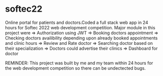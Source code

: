 # softec22
Online portal for patients and doctors.Coded a full stack web app in 24 hours for Softec 2022 web development competition.
Major module in this project were 
=> Authorization using JWT
=> Booking doctors appointment 
=> Checking doctors availibility depending upon already booked appointments and clinic hours 
=> Review and Rate doctor 
=> Searching doctor based on their specialization
=> Doctors could advertise their clinics
=> Dashboard for doctor

REMINDER: This project was built by me and my team within 24 hours for the web development competition so there can be undectected bugs.
